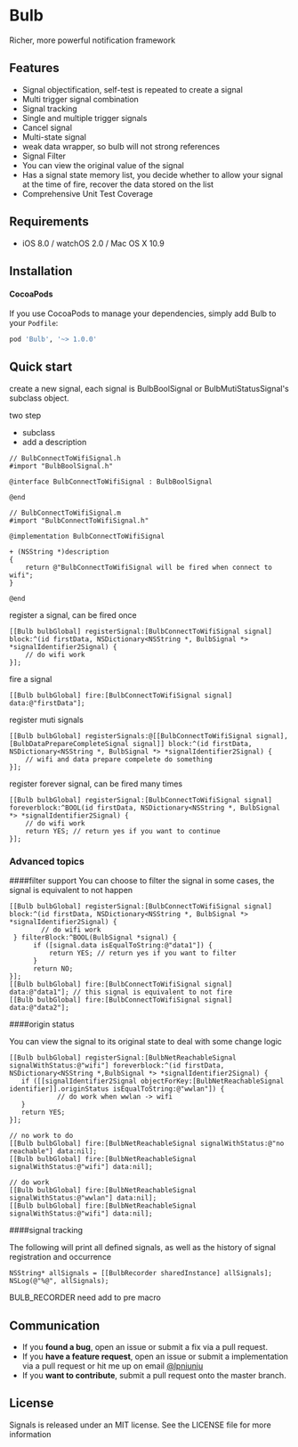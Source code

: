 # Bulb

Richer, more powerful notification framework

## Features
- Signal objectification, self-test is repeated to create a signal
- Multi trigger signal combination
- Signal tracking
- Single and multiple trigger signals
- Cancel signal
- Multi-state signal
- weak data wrapper, so bulb will not strong references
- Signal Filter
- You can view the original value of the signal
- Has a signal state memory list, you decide whether to allow your signal at the time of fire, recover the data stored on the list
- Comprehensive Unit Test Coverage

## Requirements

- iOS 8.0 / watchOS 2.0 / Mac OS X 10.9

## Installation

#### CocoaPods
If you use CocoaPods to manage your dependencies, simply add
Bulb to your `Podfile`:

```ruby
pod 'Bulb', '~> 1.0.0'
```

## Quick start
create a new signal, each signal is BulbBoolSignal or BulbMutiStatusSignal's subclass object.

two step

- subclass 
- add a description

```objc
// BulbConnectToWifiSignal.h
#import "BulbBoolSignal.h"

@interface BulbConnectToWifiSignal : BulbBoolSignal

@end

// BulbConnectToWifiSignal.m
#import "BulbConnectToWifiSignal.h"

@implementation BulbConnectToWifiSignal

+ (NSString *)description
{
    return @"BulbConnectToWifiSignal will be fired when connect to wifi";
}

@end
```
register a signal, can be fired once

```objc
[[Bulb bulbGlobal] registerSignal:[BulbConnectToWifiSignal signal] block:^(id firstData, NSDictionary<NSString *, BulbSignal *> *signalIdentifier2Signal) {
	// do wifi work 
}];
```

fire a signal

```objc
[[Bulb bulbGlobal] fire:[BulbConnectToWifiSignal signal] data:@"firstData"];
```
register muti signals

```objc
[[Bulb bulbGlobal] registerSignals:@[[BulbConnectToWifiSignal signal], [BulbDataPrepareCompleteSignal signal]] block:^(id firstData, NSDictionary<NSString *, BulbSignal *> *signalIdentifier2Signal) {
	// wifi and data prepare compelete do something
}];
```

register forever signal, can be fired many times

```objc
[[Bulb bulbGlobal] registerSignal:[BulbConnectToWifiSignal signal] foreverblock:^BOOL(id firstData, NSDictionary<NSString *, BulbSignal *> *signalIdentifier2Signal) {
	// do wifi work
	return YES; // return yes if you want to continue
}];
```
### Advanced topics

####filter support
You can choose to filter the signal in some cases, the signal is equivalent to not happen

```objc
[[Bulb bulbGlobal] registerSignal:[BulbConnectToWifiSignal signal] block:^(id firstData, NSDictionary<NSString *, BulbSignal *> *signalIdentifier2Signal) {
      	// do wifi work
 } filterBlock:^BOOL(BulbSignal *signal) {
      if ([signal.data isEqualToString:@"data1"]) {
          return YES; // return yes if you want to filter
      }
      return NO;
}];
[[Bulb bulbGlobal] fire:[BulbConnectToWifiSignal signal] data:@"data1"]; // this signal is equivalent to not fire
[[Bulb bulbGlobal] fire:[BulbConnectToWifiSignal signal] data:@"data2"];
```
####origin status

You can view the signal to its original state to deal with some change logic

```objc
[[Bulb bulbGlobal] registerSignal:[BulbNetReachableSignal signalWithStatus:@"wifi"] foreverblock:^(id firstData, NSDictionary<NSString *,BulbSignal *> *signalIdentifier2Signal) {
   if ([[signalIdentifier2Signal objectForKey:[BulbNetReachableSignal identifier]].originStatus isEqualToString:@"wwlan"]) {
            // do work when wwlan -> wifi
   }
   return YES;
}];
 
// no work to do   
[[Bulb bulbGlobal] fire:[BulbNetReachableSignal signalWithStatus:@"no reachable"] data:nil];
[[Bulb bulbGlobal] fire:[BulbNetReachableSignal signalWithStatus:@"wifi"] data:nil];

// do work
[[Bulb bulbGlobal] fire:[BulbNetReachableSignal signalWithStatus:@"wwlan"] data:nil];
[[Bulb bulbGlobal] fire:[BulbNetReachableSignal signalWithStatus:@"wifi"] data:nil];
```

####signal tracking

The following will print all defined signals, as well as the history of signal registration and occurrence

```objc
NSString* allSignals = [[BulbRecorder sharedInstance] allSignals];
NSLog(@"%@", allSignals);
```
BULB_RECORDER need add to pre macro
## Communication

- If you **found a bug**, open an issue or submit a fix via a pull request.
- If you **have a feature request**, open an issue or submit a implementation via a pull request or hit me up on email [@lpniuniu](lpniuniu@gmail.com)
- If you **want to contribute**, submit a pull request onto the master branch.

## License

Signals is released under an MIT license. See the LICENSE file for more information
